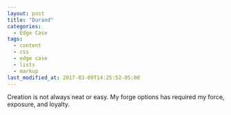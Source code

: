 ```yaml
---
layout: post
title: "Durand"
categories:
  - Edge Case
tags:
  - content
  - css
  - edge case
  - lists
  - markup
last_modified_at: 2017-03-09T14:25:52-05:00
---
```


Creation is not always neat or easy. My forge options has required my force, exposure, and loyalty. 
